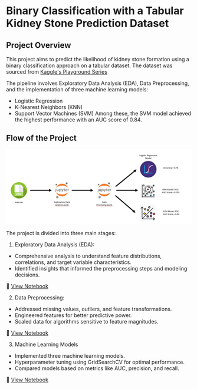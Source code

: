 # Binary Classification with a Tabular Kidney Stone Prediction Dataset 

## Project Overview 
This project aims to predict the likelihood of kidney stone formation using a binary classification approach on a tabular dataset. The dataset was sourced from [Kaggle's Playground Series](https://www.kaggle.com/competitions/playground-series-s3e12/data)

The pipeline involves Exploratory Data Analysis (EDA), Data Preprocessing, and the implementation of three machine learning models:
- Logistic Regression
- K-Nearest Neighbors (KNN)
- Support Vector Machines (SVM)
Among these, the SVM model achieved the highest performance with an AUC score of 0.84.

## Flow of the Project 
![image](https://github.com/shrek-28/kidney-stone-prediction/blob/main/images/Screenshot%202024-11-29%20205811.png)

The project is divided into three main stages:
1. Exploratory Data Analysis (EDA):
- Comprehensive analysis to understand feature distributions, correlations, and target variable characteristics.
- Identified insights that informed the preprocessing steps and modeling decisions.
  
📄 [View Notebook](https://github.com/shrek-28/kidney-stone-prediction/blob/main/Exploratory%20Data%20Analysis.ipynb)

2. Data Preprocessing:
- Addressed missing values, outliers, and feature transformations.
- Engineered features for better predictive power.
- Scaled data for algorithms sensitive to feature magnitudes.
  
📄 [View Notebook](https://github.com/shrek-28/kidney-stone-prediction/blob/main/Data%20Preprocessing.ipynb)

3. Machine Learning Models 
- Implemented three machine learning models.
- Hyperparameter tuning using GridSearchCV for optimal performance.
- Compared models based on metrics like AUC, precision, and recall.
  
📄 [View Notebook](https://github.com/shrek-28/kidney-stone-prediction/blob/main/Machine%20Learning%20Models.ipynb)

